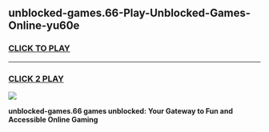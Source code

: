 
## unblocked-games.66-Play-Unblocked-Games-Online-yu60e
<h3>
<a href="https://premium76.site?title=unblocked-games.66&ref=25A">CLICK TO PLAY</a></h3>
<hr>

<h3>
<a href="https://premium76.site?title=unblocked-games.66&ref=25A">CLICK 2 PLAY</a>
  
</h3>

<a href="https://premium76.site?title=unblocked-games.66&ref=25A"><img src="https://clearcache.store/games.png"></a>


**unblocked-games.66 games unblocked: Your Gateway to Fun and Accessible Online Gaming**
